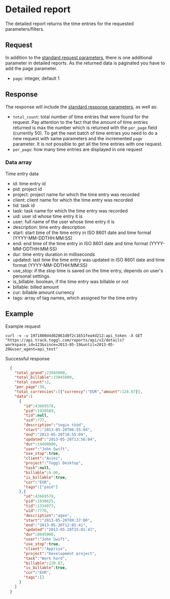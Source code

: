 # Detailed report

The detailed report returns the time entries for the requested parameters/filters.

## Request

In addition to the [standard request parameters](../reports.md#request-parameters), there is one additional parameter in detailed reports. As the returned data is paginated you have to add the page parameter.
* `page`: integer, default 1

## Response

The response will include the [standard response parameters](../reports.md#successful-response), as well as:
* `total_count`: total number of time entries that were found for the request. Pay attention to the fact that the amount of time entries returned is max the number which is returned with the `per_page` field (currently 50). To get the next batch of time entries you need to do a new request with same parameters and the incremented `page` parameter. It is not possible to get all the time entries with one request.
* `per_page`: how many time entries are displayed in one request

### Data array

Time entry data
* id: time entry id
* pid: project id
* project: project name for which the time entry was recorded
* client: client name for which the time entry was recorded
* tid: task id
* task: task name for which the time entry was recorded
* uid: user id whose time entry it is
* user: full name of the user whose time entry it is
* description: time entry description
* start: start time of the time entry in ISO 8601 date and time format (YYYY-MM-DDTHH:MM:SS)
* end: end time of the time entry in ISO 8601 date and time format (YYYY-MM-DDTHH:MM:SS)
* dur: time entry duration in milliseconds
* updated: last time the time entry was updated in ISO 8601 date and time format (YYYY-MM-DDTHH:MM:SS)
* use_stop: if the stop time is saved on the time entry, depends on user's personal settings.
* is_billable: boolean, if the time entry was billable or not
* billable: billed amount
* cur: billable amount currency
* tags: array of tag names, which assigned for the time entry

## Example

Example request
```shell
curl -v -u 1971800d4d82861d8f2c1651fea4d212:api_token -X GET "https://api.track.toggl.com/reports/api/v2/details?workspace_id=123&since=2013-05-19&until=2013-05-20&user_agent=api_test"
```


Successful response
```json
  {
    "total_grand":23045000,
    "total_billable":23045000,
    "total_count":2,
    "per_page":50,
    "total_currencies":[{"currency":"EUR","amount":128.07}],
    "data":[
      {
        "id":43669578,
        "pid":1930589,
        "tid":null,
        "uid":777,
        "description":"tegin tööd",
        "start":"2013-05-20T06:55:04",
        "end":"2013-05-20T10:55:04",
        "updated":"2013-05-20T13:56:04",
        "dur":14400000,
        "user":"John Swift",
        "use_stop":true,
        "client":"Avies",
        "project":"Toggl Desktop",
        "task":null,
        "billable":8.00,
        "is_billable":true,
        "cur":"EUR",
        "tags":["paid"]
      },{
        "id":43669579,
        "pid":1930625,
        "tid":1334973,
        "uid":7776,
        "description":"agee",
        "start":"2013-05-20T09:37:00",
        "end":"2013-05-20T12:01:41",
        "updated":"2013-05-20T15:01:41",
        "dur":8645000,
        "user":"John Swift",
        "use_stop":true,
        "client":"Apprise",
        "project":"Development project",
        "task":"Work hard",
        "billable":120.07,
        "is_billable":true,
        "cur":"EUR",
        "tags":[]
      }
    ]
  }
```
